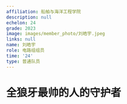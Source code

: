 ```yaml
---
affiliation: 船舶与海洋工程学院
description: null
echelon: 24
grade: 2023
image: images/member_photo/刘皓宇.jpeg
links: null
name: 刘皓宇
role: 电路组组员
time: '24'
type: 普通队员
---
```

# 全狼牙最帅的人的守护者
